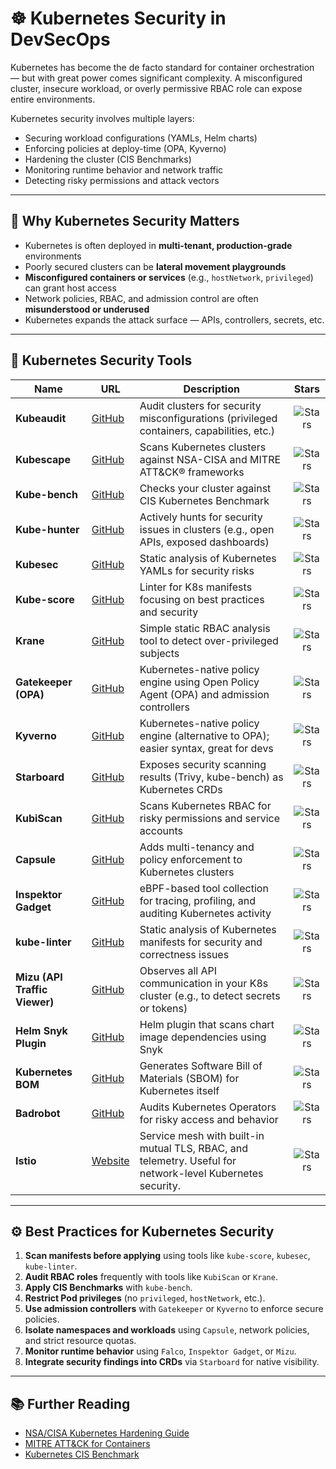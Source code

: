 
# ☸️ Kubernetes Security in DevSecOps

Kubernetes has become the de facto standard for container orchestration — but with great power comes significant complexity. A misconfigured cluster, insecure workload, or overly permissive RBAC role can expose entire environments.

Kubernetes security involves multiple layers:

- Securing workload configurations (YAMLs, Helm charts)
- Enforcing policies at deploy-time (OPA, Kyverno)
- Hardening the cluster (CIS Benchmarks)
- Monitoring runtime behavior and network traffic
- Detecting risky permissions and attack vectors

---

## 🔐 Why Kubernetes Security Matters

- Kubernetes is often deployed in **multi-tenant, production-grade** environments
- Poorly secured clusters can be **lateral movement playgrounds**
- **Misconfigured containers or services** (e.g., `hostNetwork`, `privileged`) can grant host access
- Network policies, RBAC, and admission control are often **misunderstood or underused**
- Kubernetes expands the attack surface — APIs, controllers, secrets, etc.

---

## 🧰 Kubernetes Security Tools

| Name | URL | Description | Stars |
|------|-----|-------------|:-----:|
| **Kubeaudit** | [GitHub](https://github.com/Shopify/kubeaudit) | Audit clusters for security misconfigurations (privileged containers, capabilities, etc.) | ![Stars](https://img.shields.io/github/stars/Shopify/kubeaudit?style=for-the-badge) |
| **Kubescape** | [GitHub](https://github.com/armosec/kubescape) | Scans Kubernetes clusters against NSA-CISA and MITRE ATT&CK® frameworks | ![Stars](https://img.shields.io/github/stars/armosec/kubescape?style=for-the-badge) |
| **Kube-bench** | [GitHub](https://github.com/aquasecurity/kube-bench) | Checks your cluster against CIS Kubernetes Benchmark | ![Stars](https://img.shields.io/github/stars/aquasecurity/kube-bench?style=for-the-badge) |
| **Kube-hunter** | [GitHub](https://github.com/aquasecurity/kube-hunter) | Actively hunts for security issues in clusters (e.g., open APIs, exposed dashboards) | ![Stars](https://img.shields.io/github/stars/aquasecurity/kube-hunter?style=for-the-badge) |
| **Kubesec** | [GitHub](https://github.com/controlplaneio/kubesec) | Static analysis of Kubernetes YAMLs for security risks | ![Stars](https://img.shields.io/github/stars/controlplaneio/kubesec?style=for-the-badge) |
| **Kube-score** | [GitHub](https://github.com/zegl/kube-score) | Linter for K8s manifests focusing on best practices and security | ![Stars](https://img.shields.io/github/stars/zegl/kube-score?style=for-the-badge) |
| **Krane** | [GitHub](https://github.com/appvia/krane) | Simple static RBAC analysis tool to detect over-privileged subjects | ![Stars](https://img.shields.io/github/stars/appvia/krane?style=for-the-badge) |
| **Gatekeeper (OPA)** | [GitHub](https://github.com/open-policy-agent/gatekeeper) | Kubernetes-native policy engine using Open Policy Agent (OPA) and admission controllers | ![Stars](https://img.shields.io/github/stars/open-policy-agent/gatekeeper?style=for-the-badge) |
| **Kyverno** | [GitHub](https://github.com/kyverno/kyverno) | Kubernetes-native policy engine (alternative to OPA); easier syntax, great for devs | ![Stars](https://img.shields.io/github/stars/kyverno/kyverno?style=for-the-badge) |
| **Starboard** | [GitHub](https://github.com/aquasecurity/starboard) | Exposes security scanning results (Trivy, kube-bench) as Kubernetes CRDs | ![Stars](https://img.shields.io/github/stars/aquasecurity/starboard?style=for-the-badge) |
| **KubiScan** | [GitHub](https://github.com/cyberark/KubiScan) | Scans Kubernetes RBAC for risky permissions and service accounts | ![Stars](https://img.shields.io/github/stars/cyberark/KubiScan?style=for-the-badge) |
| **Capsule** | [GitHub](https://github.com/clastix/capsule) | Adds multi-tenancy and policy enforcement to Kubernetes clusters | ![Stars](https://img.shields.io/github/stars/clastix/capsule?style=for-the-badge) |
| **Inspektor Gadget** | [GitHub](https://github.com/kinvolk/inspektor-gadget) | eBPF-based tool collection for tracing, profiling, and auditing Kubernetes activity | ![Stars](https://img.shields.io/github/stars/kinvolk/inspektor-gadget?style=for-the-badge) |
| **kube-linter** | [GitHub](https://github.com/stackrox/kube-linter) | Static analysis of Kubernetes manifests for security and correctness issues | ![Stars](https://img.shields.io/github/stars/stackrox/kube-linter?style=for-the-badge) |
| **Mizu (API Traffic Viewer)** | [GitHub](https://github.com/up9inc/mizu) | Observes all API communication in your K8s cluster (e.g., to detect secrets or tokens) | ![Stars](https://img.shields.io/github/stars/up9inc/mizu) |
| **Helm Snyk Plugin** | [GitHub](https://github.com/snyk-labs/helm-snyk) | Helm plugin that scans chart image dependencies using Snyk | ![Stars](https://img.shields.io/github/stars/snyk-labs/helm-snyk) |
| **Kubernetes BOM** | [GitHub](https://github.com/kubernetes-sigs/bom) | Generates Software Bill of Materials (SBOM) for Kubernetes itself | ![Stars](https://img.shields.io/github/stars/kubernetes-sigs/bom) |
| **Badrobot** | [GitHub](https://github.com/controlplaneio/badrobot) | Audits Kubernetes Operators for risky access and behavior | ![Stars](https://img.shields.io/github/stars/controlplaneio/badrobot) |
| **Istio** | [Website](https://istio.io) | Service mesh with built-in mutual TLS, RBAC, and telemetry. Useful for network-level Kubernetes security. | ![Stars](https://img.shields.io/github/stars/istio/istio) |

---

## ⚙️ Best Practices for Kubernetes Security

1. **Scan manifests before applying** using tools like `kube-score`, `kubesec`, `kube-linter`.
2. **Audit RBAC roles** frequently with tools like `KubiScan` or `Krane`.
3. **Apply CIS Benchmarks** with `kube-bench`.
4. **Restrict Pod privileges** (no `privileged`, `hostNetwork`, etc.).
5. **Use admission controllers** with `Gatekeeper` or `Kyverno` to enforce secure policies.
6. **Isolate namespaces and workloads** using `Capsule`, network policies, and strict resource quotas.
7. **Monitor runtime behavior** using `Falco`, `Inspektor Gadget`, or `Mizu`.
8. **Integrate security findings into CRDs** via `Starboard` for native visibility.

---


## 📚 Further Reading

- [NSA/CISA Kubernetes Hardening Guide](https://media.defense.gov/2022/Aug/29/2003066362/-1/-1/0/CTR_KUBERNETES_HARDENING_GUIDANCE_1.2_20220829.PDF)
- [MITRE ATT&CK for Containers](https://attack.mitre.org/matrices/enterprise/containers/)
- [Kubernetes CIS Benchmark](https://www.cisecurity.org/benchmark/kubernetes)
